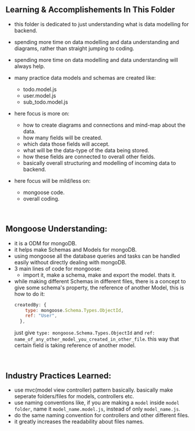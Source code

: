 ## Learning & Accomplishements In This Folder

- this folder is dedicated to just understanding what is data modelling for backend.
- spending more time on data modelling and data understanding and diagrams, rather than straight
  jumping to coding.
- spending more time on data modelling and data understanding will always help.
- many practice data models and schemas are created like:

  - todo.model.js
  - user.model.js
  - sub_todo.model.js

- here focus is more on:

  - how to create diagrams and connections and mind-map about the data.
  - how many fields will be created.
  - which data those fields will accept.
  - what will be the data-type of the data being stored.
  - how these fields are connected to overall other fields.
  - basically overall structuring and modelling of incoming data to backend.

- here focus will be mild/less on:
  - mongoose code.
  - overall coding.

<br>

## Mongoose Understanding:

- it is a ODM for mongoDB.
- it helps make Schemas and Models for mongoDB.
- using mongoose all the database queries and tasks can be handled easily without directly dealing with mongoDB.
- 3 main lines of code for mongoose:
  - import it, make a schema, make and export the model. thats it.
- while making different Schemas in different files, there is a concept to give some schema's property, the reference of another Model, this is how to do it:
  ```javascript
  createdBy: {
      type: mongoose.Schema.Types.ObjectId,
      ref: "User",
    },
  ```
  just give `type: mongoose.Schema.Types.ObjectId` and `ref: name_of_any_other_model_you_created_in_other_file`.
  this way that certain field is taking reference of another model.

<br>

## Industry Practices Learned:

- use mvc(model view controller) pattern basically. basically make seperate folders/files for models, controllers etc.
- use naming conventions like, if you are making a `model` inside `model folder`, name it `model_name.model.js`,
  instead of only `model_name.js`.
- do the same naming convention for controllers and other different files.
- it greatly increases the readability about files names.
